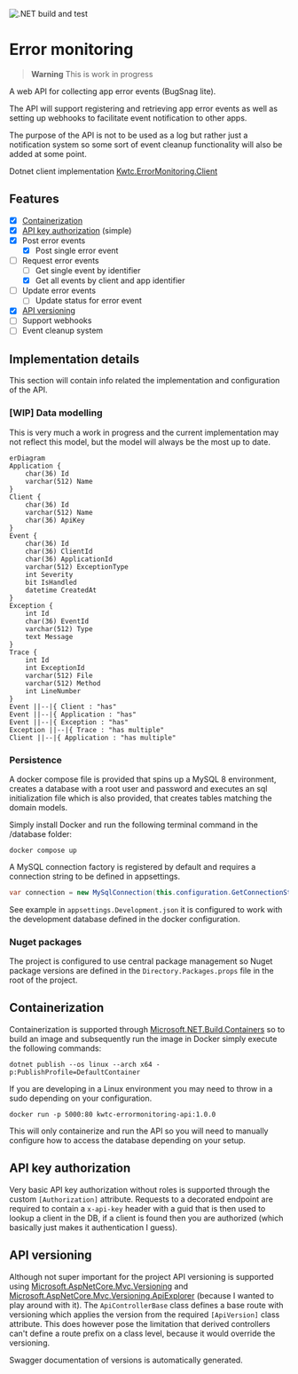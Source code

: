 ![.NET build and test](https://github.com/kwtc/error-monitoring/actions/workflows/ci.yml/badge.svg)

# Error monitoring

> **Warning**
> This is work in progress

A web API for collecting app error events (BugSnag lite). 

The API will support registering and retrieving app error events as well as setting up webhooks to facilitate event notification to other apps. 

The purpose of the API is not to be used as a log but rather just a notification system so some sort of event cleanup functionality will also be added at some point.

Dotnet client implementation [Kwtc.ErrorMonitoring.Client](https://github.com/kwtc/error-monitoring-client-dotnet)

## Features
- [X] [Containerization](#containerization)
- [X] [API key authorization](#api-authorization) (simple)
- [X] Post error events
    - [X] Post single error event
- [ ] Request error events
    - [ ] Get single event by identifier
    - [X] Get all events by client and app identifier
- [ ] Update error events
    - [ ] Update status for error event
- [X] [API versioning](#api-versioning)
- [ ] Support webhooks
- [ ] Event cleanup system

## Implementation details
This section will contain info related the implementation and configuration of the API.

### [WIP] Data modelling
This is very much a work in progress and the current implementation may not reflect this model, but the model will always be the most up to date.

```mermaid
erDiagram
Application {
    char(36) Id
    varchar(512) Name
}
Client {
    char(36) Id
    varchar(512) Name
    char(36) ApiKey
}
Event {
    char(36) Id
    char(36) ClientId
    char(36) ApplicationId
    varchar(512) ExceptionType
    int Severity
    bit IsHandled
    datetime CreatedAt
}
Exception {
    int Id
    char(36) EventId
    varchar(512) Type
    text Message
}
Trace {
    int Id
    int ExceptionId
    varchar(512) File
    varchar(512) Method
    int LineNumber
}
Event ||--|{ Client : "has"
Event ||--|{ Application : "has"
Event ||--|{ Exception : "has"
Exception ||--|{ Trace : "has multiple"
Client ||--|{ Application : "has multiple"
```

### Persistence
A docker compose file is provided that spins up a MySQL 8 environment, creates a database with a root user and password and executes an sql initialization file which is also provided, that creates tables matching the domain models.

Simply install Docker and run the following terminal command in the /database folder:

```console
docker compose up
```

A MySQL connection factory is registered by default and requires a connection string to be defined in appsettings.

```c#
var connection = new MySqlConnection(this.configuration.GetConnectionString("DefaultConnection"));
```

See example in `appsettings.Development.json` it is configured to work with the development database defined in the docker configuration.

### Nuget packages
The project is configured to use central package management so Nuget package versions are defined in the `Directory.Packages.props` file in the root of the project.

## <a name="containerization"></a>Containerization
Containerization is supported through [Microsoft.NET.Build.Containers](https://www.nuget.org/packages/Microsoft.NET.Build.Containers) so to build an image and subsequently run the image in Docker simply execute the following commands:

```console
dotnet publish --os linux --arch x64 -p:PublishProfile=DefaultContainer
```
If you are developing in a Linux environment you may need to throw in a sudo depending on your configuration.

```console
docker run -p 5000:80 kwtc-errormonitoring-api:1.0.0
```
This will only containerize and run the API so you will need to manually configure how to access the database depending on your setup.

## <a name="api-authorization"></a>API key authorization
Very basic API key authorization without roles is supported through the custom `[Authorization]` attribute. Requests to a decorated endpoint are required to contain a `x-api-key` header with a guid that is then used to lookup a client in the DB, if a client is found then you are authorized (which basically just makes it authentication I guess). 

## <a name="api-versioning"></a>API versioning
Although not super important for the project API versioning is supported using [Microsoft.AspNetCore.Mvc.Versioning](https://www.nuget.org/packages/Microsoft.AspNetCore.Mvc.Versioning/) and [Microsoft.AspNetCore.Mvc.Versioning.ApiExplorer](https://www.nuget.org/packages/Microsoft.AspNetCore.Mvc.Versioning.ApiExplorer) (because I wanted to play around with it). The `ApiControllerBase` class defines a base route with versioning which applies the version from the required `[ApiVersion]` class attribute. This does however pose the limitation that derived controllers can't define a route prefix on a class level, because it would override the versioning.

Swagger documentation of versions is automatically generated.
